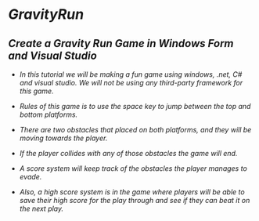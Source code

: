 # **_GravityRun_**

## **_Create a Gravity Run Game in Windows Form and Visual Studio_**

- _In this tutorial we will be making a fun game using windows, .net, C# and visual studio. We will not be using any third-party framework for this game._
  
- _Rules of this game is to use the space key to jump between the top and bottom platforms._
- _There are two obstacles that placed on both platforms, and they will be moving towards the player._
- _If the player collides with any of those obstacles the game will end._
- _A score system will keep track of the obstacles the player manages to evade._
- _Also, a high score system is in the game where players will be able to save their high score for the play through and see if they can beat it on the next play._
